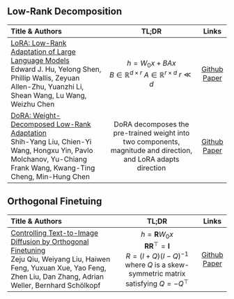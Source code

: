 
## Low-Rank Decomposition
| Title & Authors | TL;DR | Links |
|:--|  :----: | :---:|
[LoRA: Low-Rank Adaptation of Large Language Models](https://arxiv.org/pdf/2106.09685) <br> Edward J. Hu, Yelong Shen, Phillip Wallis, Zeyuan Allen-Zhu, Yuanzhi Li, Shean Wang, Lu Wang, Weizhu Chen| $h = W_0x + BAx$ <br> $B \in \mathbb{R}^{d\times r}$    $A \in \mathbb{R}^{r\times d}$    $r \ll d$|[Github](https://github.com/microsoft/LoRA) <br> [Paper](https://arxiv.org/pdf/2106.09685)|
[DoRA: Weight-Decomposed Low-Rank Adaptation](https://arxiv.org/abs/2402.09353) <br> Shih-Yang Liu, Chien-Yi Wang, Hongxu Yin, Pavlo Molchanov, Yu-Chiang Frank Wang, Kwang-Ting Cheng, Min-Hung Chen|  DoRA decomposes the pre-trained weight into two components, magnitude and direction, and LoRA adapts direction|[Github](https://github.com/NVlabs/DoRA) <br> [Paper](https://arxiv.org/pdf/2402.09353)|









[//]: #06/28



## Orthogonal Finetuing
| Title & Authors | TL;DR | Links |
|:--|  :----: | :---:|
[Controlling Text-to-Image Diffusion by Orthogonal Finetuning](https://arxiv.org/pdf/2106.09685) <br> Zeju Qiu, Weiyang Liu, Haiwen Feng, Yuxuan Xue, Yao Feng, Zhen Liu, Dan Zhang, Adrian Weller, Bernhard Schölkopf| $h = \mathbf{R} W_0x$ <br>   $\mathbf{R} \mathbf{R}^⊤ = \mathbf{I}$ <br> $R=(I+Q)(I−Q)^{−1}$ where $Q$ is a skew-symmetric matrix satisfying $Q=−Q^⊤$|[Github](https://github.com/Zeju1997/oft) <br> [Paper](https://arxiv.org/pdf/2306.07280)|


<!-- [//]: #06/28 -->